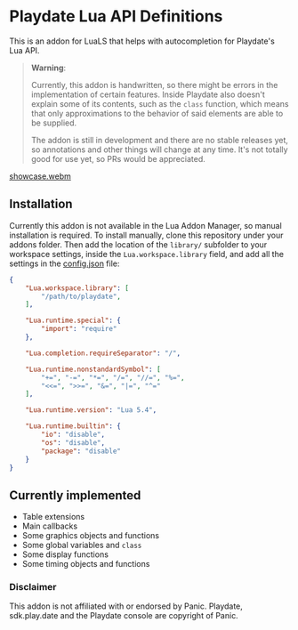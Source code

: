 # Playdate Lua API Definitions

This is an addon for LuaLS that helps with autocompletion for Playdate's Lua API.

> **Warning**:
>
> Currently, this addon is handwritten, so there might be errors in the implementation
> of certain features. Inside Playdate also doesn't explain some of its contents, such
> as the `class` function, which means that only approximations to the behavior of said
> elements are able to be supplied.
>
> The addon is still in development and there are no stable releases yet, so annotations
> and other things will change at any time. It's not totally good for use yet, so PRs
> would be appreciated.

[showcase.webm](https://github.com/thacuber2a03/playdate-luals/assets/70547062/8125a249-492e-4a54-91a3-c22b88721109)

## Installation

Currently this addon is not available in the Lua Addon Manager, so manual
installation is required. To install manually, clone this repository under
your addons folder. Then add the location of the `library/` subfolder to
your workspace settings, inside the `Lua.workspace.library` field, and add
all the settings in the [config.json](config.json) file:

```json
{
    "Lua.workspace.library": [
        "/path/to/playdate",
    ],

    "Lua.runtime.special": {
        "import": "require"
    },

    "Lua.completion.requireSeparator": "/",

    "Lua.runtime.nonstandardSymbol": [
        "+=", "-=", "*=", "/=", "//=", "%=",
        "<<=", ">>=", "&=", "|=", "^="
    ],

    "Lua.runtime.version": "Lua 5.4",

    "Lua.runtime.builtin": {
        "io": "disable",
        "os": "disable",
        "package": "disable"
    }
}
```

## Currently implemented

- Table extensions
- Main callbacks
- Some graphics objects and functions
- Some global variables and `class`
- Some display functions
- Some timing objects and functions

### Disclaimer

This addon is not affiliated with or endorsed by Panic. Playdate, sdk.play.date and the Playdate console are copyright of Panic.
